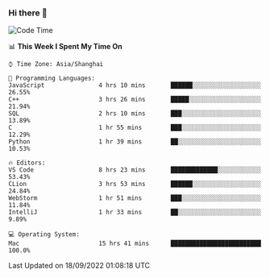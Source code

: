 ### Hi there 👋


<!--START_SECTION:waka-->
![Code Time](http://img.shields.io/badge/Code%20Time-726%20hrs%2041%20mins-blue)

📊 **This Week I Spent My Time On** 

```text
⌚︎ Time Zone: Asia/Shanghai

💬 Programming Languages: 
JavaScript               4 hrs 10 mins       ██████░░░░░░░░░░░░░░░░░░░   26.55% 
C++                      3 hrs 26 mins       █████░░░░░░░░░░░░░░░░░░░░   21.94% 
SQL                      2 hrs 10 mins       ███░░░░░░░░░░░░░░░░░░░░░░   13.89% 
C                        1 hr 55 mins        ███░░░░░░░░░░░░░░░░░░░░░░   12.29% 
Python                   1 hr 39 mins        ██░░░░░░░░░░░░░░░░░░░░░░░   10.53%

🔥 Editors: 
VS Code                  8 hrs 23 mins       █████████████░░░░░░░░░░░░   53.43% 
CLion                    3 hrs 53 mins       ██████░░░░░░░░░░░░░░░░░░░   24.84% 
WebStorm                 1 hr 51 mins        ███░░░░░░░░░░░░░░░░░░░░░░   11.84% 
IntelliJ                 1 hr 33 mins        ██░░░░░░░░░░░░░░░░░░░░░░░   9.89%

💻 Operating System: 
Mac                      15 hrs 41 mins      █████████████████████████   100.0%

```


 Last Updated on 18/09/2022 01:08:18 UTC
<!--END_SECTION:waka-->

<!--
**SillyPasty/SillyPasty** is a ✨ _special_ ✨ repository because its `README.md` (this file) appears on your GitHub profile.

Here are some ideas to get you started:

- 🔭 I’m currently working on ...
- 🌱 I’m currently learning ...
- 👯 I’m looking to collaborate on ...
- 🤔 I’m looking for help with ...
- 💬 Ask me about ...
- 📫 How to reach me: ...
- 😄 Pronouns: ...
- ⚡ Fun fact: ...
-->


